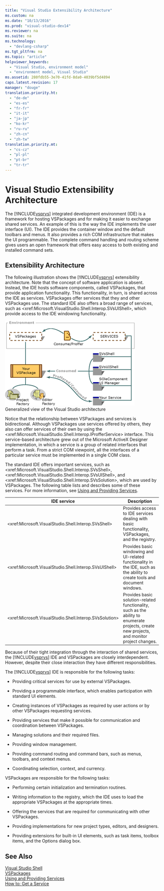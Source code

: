 ```yaml
---
title: "Visual Studio Extensibility Architecture"
ms.custom: na
ms.date: "10/13/2016"
ms.prod: "visual-studio-dev14"
ms.reviewer: na
ms.suite: na
ms.technology: 
  - "devlang-csharp"
ms.tgt_pltfrm: na
ms.topic: "article"
helpviewer_keywords: 
  - "Visual Studio, environment model"
  - "environment model, Visual Studio"
ms.assetid: 280fdb55-3e70-41fd-8da0-4039bf5d4894
caps.latest.revision: 17
manager: "douge"
translation.priority.ht: 
  - "de-de"
  - "es-es"
  - "fr-fr"
  - "it-it"
  - "ja-jp"
  - "ko-kr"
  - "ru-ru"
  - "zh-cn"
  - "zh-tw"
translation.priority.mt: 
  - "cs-cz"
  - "pl-pl"
  - "pt-br"
  - "tr-tr"
---
```

# Visual Studio Extensibility Architecture
The [!INCLUDE[vsprvs](../codequality/includes/vsprvs_md.md)] integrated development environment (IDE) is a framework for hosting VSPackages and for making it easier to exchange shared services. An example of this is the way the IDE implements the user interface (UI). The IDE provides the container window and the default toolbars and menus. It also provides a rich COM infrastructure that makes the UI programmable. The complete command handling and routing scheme gives users an open framework that offers easy access to both existing and installed command sets.  
  
## Extensibility Architecture  
 The following illustration shows the [!INCLUDE[vsprvs](../codequality/includes/vsprvs_md.md)] extensibility architecture. Note that the concept of software application is absent. Instead, the IDE hosts software components, called VSPackages, that provide application functionality. This functionality, in turn, is shared across the IDE as services. VSPackages offer services that they and other VSPackages use. The standard IDE also offers a broad range of services, such as \<xref:Microsoft.VisualStudio.Shell.Interop.SVsUIShell>, which provide access to the IDE windowing functionality.  
  
 ![Environment Architecture graphic](../extensibility/media/environment.gif "environment")  
Generalized view of the Visual Studio architecture  
  
 Notice that the relationship between VSPackages and services is bidirectional. Although VSPackages use services offered by others, they also can offer services of their own by using the \<xref:Microsoft.VisualStudio.Shell.Interop.IProfferService> interface. This service-based architecture grew out of the Microsoft ActiveX Designer implementation, in which a service is a group of related interfaces that perform a task. From a strict COM viewpoint, all the interfaces of a particular service must be implemented in a single COM class.  
  
 The standard IDE offers important services, such as \<xref:Microsoft.VisualStudio.Shell.Interop.SVsShell>, \<xref:Microsoft.VisualStudio.Shell.Interop.SVsUIShell>, and \<xref:Microsoft.VisualStudio.Shell.Interop.SVsSolution>, which are used by VSPackages. The following table lists and describes some of these services. For more information, see [Using and Providing Services](../extensibility/using-and-providing-services.md).  
  
|IDE service|Description|  
|-----------------|-----------------|  
|\<xref:Microsoft.VisualStudio.Shell.Interop.SVsShell>|Provides access to IDE services dealing with basic functionality, VSPackages, and the registry.|  
|\<xref:Microsoft.VisualStudio.Shell.Interop.SVsUIShell>|Provides basic windowing and UI-related functionality in the IDE, such as the ability to create tools and document windows.|  
|\<xref:Microsoft.VisualStudio.Shell.Interop.SVsSolution>|Provides basic solution-related functionality, such as the ability to enumerate projects, create new projects, and monitor project changes.|  
  
 Because of their tight integration through the interaction of shared services, the [!INCLUDE[vsprvs](../codequality/includes/vsprvs_md.md)] IDE and VSPackages are closely interdependent. However, despite their close interaction they have different responsibilities.  
  
 The [!INCLUDE[vsprvs](../codequality/includes/vsprvs_md.md)] IDE is responsible for the following tasks:  
  
-   Providing critical services for use by external VSPackages.  
  
-   Providing a programmable interface, which enables participation with standard UI elements.  
  
-   Creating instances of VSPackages as required by user actions or by other VSPackages requesting services.  
  
-   Providing services that make it possible for communication and coordination between VSPackages.  
  
-   Managing solutions and their required files.  
  
-   Providing window management.  
  
-   Providing command routing and command bars, such as menus, toolbars, and context menus.  
  
-   Coordinating selection, context, and currency.  
  
 VSPackages are responsible for the following tasks:  
  
-   Performing certain initialization and termination routines.  
  
-   Writing information to the registry, which the IDE uses to load the appropriate VSPackages at the appropriate times.  
  
-   Offering the services that are required for communicating with other VSPackages.  
  
-   Providing implementations for new project types, editors, and designers.  
  
-   Providing extensions for built-in UI elements, such as task items, toolbox items, and the Options dialog box.  
  
## See Also  
 [Visual Studio Shell](../extensibility/visual-studio-shell.md)   
 [VSPackages](../extensibility/vspackages.md)   
 [Using and Providing Services](../extensibility/using-and-providing-services.md)   
 [How to: Get a Service](../extensibility/how-to--get-a-service.md)